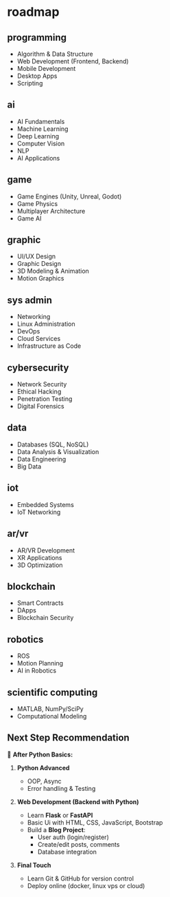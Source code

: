 # roadmap

## programming
- Algorithm & Data Structure
- Web Development (Frontend, Backend)
- Mobile Development 
- Desktop Apps
- Scripting

## ai
- AI Fundamentals
- Machine Learning
- Deep Learning
- Computer Vision
- NLP
- AI Applications

## game
- Game Engines (Unity, Unreal, Godot)
- Game Physics
- Multiplayer Architecture
- Game AI

## graphic
- UI/UX Design
- Graphic Design
- 3D Modeling & Animation
- Motion Graphics

## sys admin
- Networking
- Linux Administration
- DevOps
- Cloud Services
- Infrastructure as Code

## cybersecurity
- Network Security
- Ethical Hacking
- Penetration Testing
- Digital Forensics

## data
- Databases (SQL, NoSQL)
- Data Analysis & Visualization
- Data Engineering
- Big Data

## iot
- Embedded Systems
- IoT Networking

## ar/vr
- AR/VR Development
- XR Applications
- 3D Optimization

## blockchain
- Smart Contracts
- DApps
- Blockchain Security

## robotics
- ROS
- Motion Planning
- AI in Robotics

## scientific computing
- MATLAB, NumPy/SciPy
- Computational Modeling


## Next Step Recommendation

🎯 **After Python Basics:**
1. **Python Advanced**
   - OOP, Async 
   - Error handling & Testing  

2. **Web Development (Backend with Python)**
   - Learn **Flask** or **FastAPI**  
   - Basic Ui with HTML, CSS, JavaScript, Bootstrap
   - Build a **Blog Project**:
     - User auth (login/register)
     - Create/edit posts, comments
     - Database integration

3. **Final Touch**
   - Learn Git & GitHub for version control
   - Deploy online (docker, linux vps or cloud)